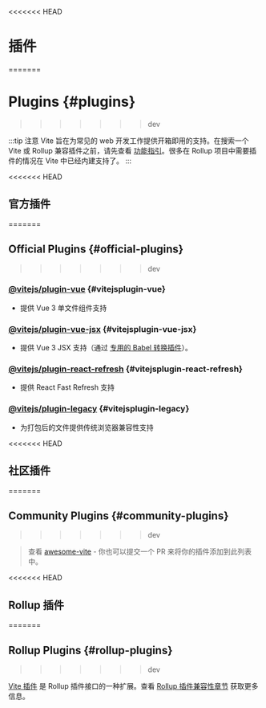 <<<<<<< HEAD
# 插件
=======
# Plugins {#plugins}
>>>>>>> dev

:::tip 注意
Vite 旨在为常见的 web 开发工作提供开箱即用的支持。在搜索一个 Vite 或 Rollup 兼容插件之前，请先查看 [功能指引](../guide/features.md)。很多在 Rollup 项目中需要插件的情况在 Vite 中已经内建支持了。
:::

<<<<<<< HEAD
## 官方插件
=======
## Official Plugins {#official-plugins}
>>>>>>> dev

### [@vitejs/plugin-vue](https://github.com/vitejs/vite/tree/main/packages/plugin-vue) {#vitejsplugin-vue}

- 提供 Vue 3 单文件组件支持

### [@vitejs/plugin-vue-jsx](https://github.com/vitejs/vite/tree/main/packages/plugin-vue-jsx) {#vitejsplugin-vue-jsx}

- 提供 Vue 3 JSX 支持（通过 [专用的 Babel 转换插件](https://github.com/vuejs/jsx-next)）。

### [@vitejs/plugin-react-refresh](https://github.com/vitejs/vite/tree/main/packages/plugin-react-refresh) {#vitejsplugin-react-refresh}

- 提供 React Fast Refresh 支持

### [@vitejs/plugin-legacy](https://github.com/vitejs/vite/tree/main/packages/plugin-legacy) {#vitejsplugin-legacy}

- 为打包后的文件提供传统浏览器兼容性支持

<<<<<<< HEAD
## 社区插件
=======
## Community Plugins {#community-plugins}
>>>>>>> dev

> 查看 [awesome-vite](https://github.com/vitejs/awesome-vite#plugins) - 你也可以提交一个 PR 来将你的插件添加到此列表中。

<<<<<<< HEAD
## Rollup 插件
=======
## Rollup Plugins {#rollup-plugins}
>>>>>>> dev

[Vite 插件](../guide/api-plugin) 是 Rollup 插件接口的一种扩展。查看 [Rollup 插件兼容性章节](../guide/api-plugin#Rollup-插件兼容性) 获取更多信息。
